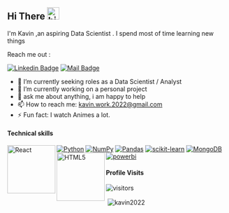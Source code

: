 ## Hi There <img src="https://user-images.githubusercontent.com/1303154/88677602-1635ba80-d120-11ea-84d8-d263ba5fc3c0.gif" width="28px" height="28px" alt="hi">

I'm Kavin ,an aspiring Data Scientist . I spend most of time learning new things

Reach me out :

[![Linkedin Badge](https://img.shields.io/badge/-Linkedin-0e76a8?style=flat&labelColor=0e76a8&logo=linkedin&logoColor=white)](https://www.linkedin.com/in/kavin2022/)  [![Mail Badge](https://img.shields.io/badge/-Gmail-c0392b?style=flat&labelColor=c0392b&logo=gmail&logoColor=white)](mailto:kavin.work.2022@gmail.com)


- 🔭 I’m currently seeking roles as a Data Scientist / Analyst
- 📓 I’m currently working on a personal project
- 💬 ask me about anything, i am happy to help 
- 📫 How to reach me: kavin.work.2022@gmail.com
- ⚡ Fun fact: I watch Animes a lot.

#### Technical skills

[![Python](https://img.shields.io/badge/python-3670A0?style=for-the-badge&logo=python&logoColor=ffdd54)](#) [![NumPy](https://img.shields.io/badge/numpy-%23013243.svg?style=for-the-badge&logo=numpy&logoColor=white)](#) [![Pandas](https://img.shields.io/badge/pandas-%23150458.svg?style=for-the-badge&logo=pandas&logoColor=white)](#) [![scikit-learn](https://img.shields.io/badge/scikit--learn-%23F7931E.svg?style=for-the-badge&logo=scikit-learn&logoColor=white)](#) [![MongoDB](https://img.shields.io/badge/MongoDB-%234ea94b.svg?style=for-the-badge&logo=mongodb&logoColor=white)](#)[<img align="left" alt="React" width="110px" src="https://matplotlib.org/_static/images/logo_dark.svg"/>](#)[![powerbi](https://img.shields.io/badge/PowerBI-F2C811?style=for-the-badge&logo=Power%20BI&logoColor=white)](#)[<img align="left" alt="HTML5" width="110px" src="https://seaborn.pydata.org/_static/logo-wide-lightbg.svg" />](#)

#### Profile Visits 

![visitors](https://visitor-badge.glitch.me/badge?page_id=kavin2022.kavin2022)

<p>&nbsp;<img align="center" src="https://github-readme-stats.vercel.app/api?username=kavin2022&show_icons=true&locale=en&theme=tokyonight&count_private=true" alt="kavin2022" /></p>
